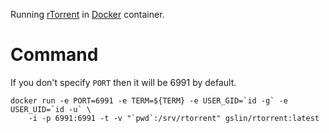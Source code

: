 Running [rTorrent](https://github.com/rakshasa/rtorrent) in [Docker](https://www.docker.com/) container.

Command
=======

If you don't specify `PORT` then it will be 6991 by default.

    docker run -e PORT=6991 -e TERM=${TERM} -e USER_GID=`id -g` -e USER_UID=`id -u` \
        -i -p 6991:6991 -t -v "`pwd`:/srv/rtorrent" gslin/rtorrent:latest

